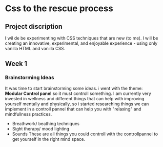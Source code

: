 # Css to the rescue process

## Project discription 
I wil de be experimenting with CSS techniques that are new (to me). I will be  creating an innovative, experimental, and enjoyable experience - using only vanilla HTML and vanilla CSS.

## Week 1

### Brainstorming Ideas 
It was time to start brainstorming some ideas. i went with the theme: **Modular Control panel** so it must controll something. 
I am currently very invested in wellness and different things that can help with improving yourself mentally and physically, so i started researching things we can implement in a controll pannel that can help you with "relaxing" and mindfullness practices. 



- Breathwork/ beathing techniques
- Sight therapy/ mood lighting
- Sounds
These are all things you could controll with the controllpannel to get yourself in the right mind space.


